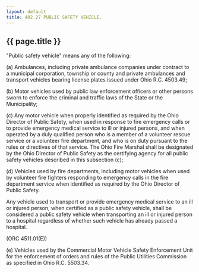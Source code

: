 ```yaml
---
layout: default 
title: 402.27 PUBLIC SAFETY VEHICLE.
---
```


{{ page.title }}
----------------

"Public safety vehicle" means any of the following:

​(a) Ambulances, including private ambulance companies under contract to
a municipal corporation, township or county and private ambulances and
transport vehicles bearing license plates issued under Ohio R.C.
4503.49;

​(b) Motor vehicles used by public law enforcement officers or other
persons sworn to enforce the criminal and traffic laws of the State or
the Municipality;

​(c) Any motor vehicle when properly identified as required by the Ohio
Director of Public Safety, when used in response to fire emergency calls
or to provide emergency medical service to ill or injured persons, and
when operated by a duly qualified person who is a member of a volunteer
rescue service or a volunteer fire department, and who is on duty
pursuant to the rules or directives of that service. The Ohio Fire
Marshal shall be designated by the Ohio Director of Public Safety as the
certifying agency for all public safety vehicles described in this
subsection (c);

​(d) Vehicles used by fire departments, including motor vehicles when
used by volunteer fire fighters responding to emergency calls in the
fire department service when identified as required by the Ohio Director
of Public Safety.

Any vehicle used to transport or provide emergency medical service to an
ill or injured person, when certified as a public safety vehicle, shall
be considered a public safety vehicle when transporting an ill or
injured person to a hospital regardless of whether such vehicle has
already passed a hospital.

(ORC 4511.01(E))

​(e) Vehicles used by the Commercial Motor Vehicle Safety Enforcement
Unit for the enforcement of orders and rules of the Public Utilities
Commission as specified in Ohio R.C. 5503.34.
